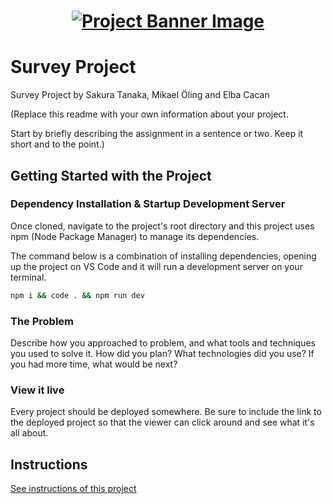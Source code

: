 <h1 align="center">
  <a href="">
    <img src="/src/assets/survey.svg" alt="Project Banner Image">
  </a>
</h1>

# Survey Project

Survey Project by Sakura Tanaka, Mikael Öling and Elba Cacan




(Replace this readme with your own information about your project.

Start by briefly describing the assignment in a sentence or two. Keep it short and to the point.)

## Getting Started with the Project



### Dependency Installation & Startup Development Server

Once cloned, navigate to the project's root directory and this project uses npm (Node Package Manager) to manage its dependencies.

The command below is a combination of installing dependencies, opening up the project on VS Code and it will run a development server on your terminal.

```bash
npm i && code . && npm run dev
```

### The Problem

Describe how you approached to problem, and what tools and techniques you used to solve it. How did you plan? What technologies did you use? If you had more time, what would be next?

### View it live

Every project should be deployed somewhere. Be sure to include the link to the deployed project so that the viewer can click around and see what it's all about.

## Instructions

<a href="instructions.md">
   See instructions of this project
  </a>
